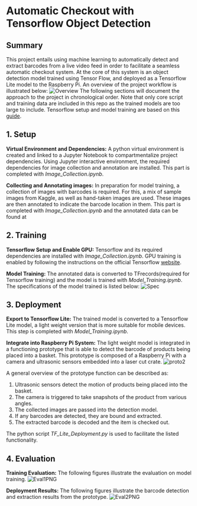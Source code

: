 

# Automatic Checkout with Tensorflow Object Detection 
## Summary 
This project entails using machine learning to automatically detect and extract barcodes from a live video feed in order to facilitate a seamless automatic checkout system. At the core of this system is an object detection model trained using Tensor Flow, and deployed as a Tensorflow Lite model to the Raspberry Pi. An overview of the project workflow is illustrated below:
![Overview](https://github.com/ZehaoJia/TensorFlow-Barcode-Detetction/assets/171085428/87bad81b-364b-4fcb-8a61-c7c28e2d7597)
The following sections will document the approach to the project in chronological order. Note that only core script and training data are included in this repo as the trained models are too large to include. Tensorflow setup and model training are based on this [guide](https://github.com/nicknochnack/TFODCourse).

## 1. Setup 

**Virtual Environment and Dependencies:**
 A python virtual environment is created and linked to a Jupyter Notebook to compartmentalize project dependencies. Using Jupyter interactive environment, the required dependencies for image collection and annotation are installed. This part is completed with *Image_Collection.ipynb*.

**Collecting and Annotating images:** 
In preparation for model training, a collection of images with barcodes is required. For this, a mix of sample images from Kaggle, as well as hand-taken images are used. These images are then annotated to indicate the barcode location in them. This part is completed with *Image_Collection.ipynb* and the annotated data can be found at 

## 2. Training
**Tensorflow Setup and Enable GPU:**
Tensorflow and its required dependencies are installed with *Image_Collection.ipynb*. GPU training is enabled by following the instructions on the official Tensorflow [website](https://www.tensorflow.org/install/source_windowsinstalling).

**Model Training:**
The annotated data is converted to TFrecords(required for Tensorflow training) and the model is trained with *Model_Training.ipynb*. The specifications of the model trained is listed below:
![Spec](https://github.com/ZehaoJia/TensorFlow-Barcode-Detetction/assets/171085428/d915b24d-21d7-4724-979a-bfd99347d0fd)

## 3. Deployment
**Export to Tensorflow Lite:**
The trained model is converted to a Tensorflow Lite model, a light weight version that is more suitable for mobile devices. This step is completed with *Model_Training.ipynb*.

**Integrate into Raspberry Pi System:**
The light weight model is integrated in a functioning prototype that is able to detect the barcode of products being placed into a basket. This prototype is composed of a Raspberry Pi with a camera and ultrasonic sensors embedded into a laser cut crate. 
![proto2](https://github.com/ZehaoJia/TensorFlow-Barcode-Detetction/assets/171085428/a8e01577-2516-465c-8bd5-55c5c8203a44)

A general overview of the prototype function can be described as:
1. Ultrasonic sensors detect the motion of products being placed into the basket.
2. The camera is triggered to take snapshots of the product from various angles.
3. The collected images are passed into the detection model.
4. If any barcodes are detected, they are bound and extracted. 
5. The extracted barcode is decoded and the item is checked out.

The python script *TF_Lite_Deployment.py* is used to facilitate the listed functionality. 

## 4. Evaluation

**Training Evaluation:**
The following figures illustrate the evaluation on model training.
![Eval1PNG](https://github.com/ZehaoJia/TensorFlow-Barcode-Detetction/assets/171085428/f984977a-9930-4928-ad6e-1b9930aa44ec)

**Deployment Results:**
The following figures illustrate the barcode detection and extraction results from the prototype. 
![Eval2PNG](https://github.com/ZehaoJia/TensorFlow-Barcode-Detetction/assets/171085428/549514d2-63c5-4bea-a904-7ef774b72b64)
